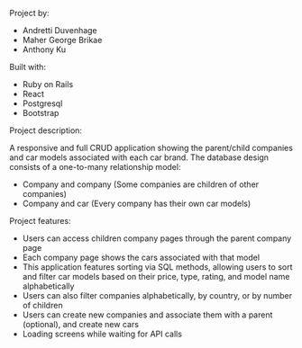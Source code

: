 Project by:

- Andretti Duvenhage
- Maher George Brikae
- Anthony Ku

Built with:

- Ruby on Rails
- React
- Postgresql
- Bootstrap

Project description:

A responsive and full CRUD application showing the parent/child companies and car models associated with each car brand. The database design consists of a one-to-many relationship model:

- Company and company (Some companies are children of other companies)
- Company and car (Every company has their own car models)

Project features:

- Users can access children company pages through the parent company page
- Each company page shows the cars associated with that model
- This application features sorting via SQL methods, allowing users to sort and filter car models based on their price, type, rating, and model name alphabetically
- Users can also filter companies alphabetically, by country, or by number of children
- Users can create new companies and associate them with a parent (optional), and create new cars
- Loading screens while waiting for API calls

